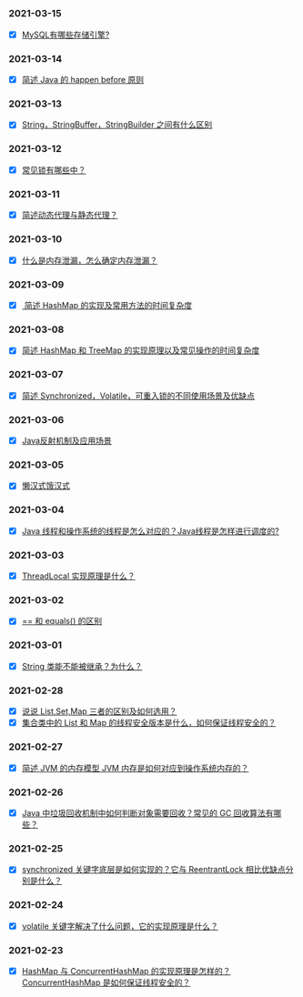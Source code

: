 ## 


### 2021-03-15
- [x] [MySQL有哪些存储引擎? ](https://github.com/binbinshan/Java-Basic-Fly/blob/master/2021-03-15/MySQL.md)




### 2021-03-14
- [x] [简述 Java 的 happen before 原则](https://github.com/binbinshan/Java-Basic-Fly/blob/master/2021-03-14/happenbefore.md)


### 2021-03-13
- [x] [String，StringBuffer，StringBuilder 之间有什么区别](https://github.com/binbinshan/Java-Basic-Fly/blob/master/2021-03-13/String.md)


### 2021-03-12
- [x] [常见锁有哪些中？](https://github.com/binbinshan/Java-Basic-Fly/blob/master/2021-03-12/lock.md)

### 2021-03-11
- [x] [简述动态代理与静态代理？](https://github.com/binbinshan/Java-Basic-Fly/blob/master/2021-03-11/proxy.md)


### 2021-03-10
- [x] [什么是内存泄漏，怎么确定内存泄漏？](https://github.com/binbinshan/Java-Basic-Fly/blob/master/2021-03-10/内存泄漏.md)


### 2021-03-09
- [x] [ 简述 HashMap 的实现及常用方法的时间复杂度](https://github.com/binbinshan/Java-Basic-Fly/blob/master/2021-03-09/HashMap.md)


### 2021-03-08
- [x] [简述 HashMap 和 TreeMap 的实现原理以及常见操作的时间复杂度](https://github.com/binbinshan/Java-Basic-Fly/blob/master/2021-03-08/HashMap&TreeMap.md)



### 2021-03-07
- [x] [简述 Synchronized，Volatile，可重入锁的不同使用场景及优缺点](https://github.com/binbinshan/Java-Basic-Fly/blob/master/2021-03-07/Synchronized&&Volatile&&可重入锁.md)

### 2021-03-06
- [x] [Java反射机制及应用场景](https://github.com/binbinshan/Java-Basic-Fly/blob/master/2021-03-06/reflect.md)

### 2021-03-05
- [x] [懒汉式饿汉式](https://github.com/binbinshan/Java-Basic-Fly/blob/master/2021-03-05/Singleton.md)

### 2021-03-04
- [x] [Java 线程和操作系统的线程是怎么对应的？Java线程是怎样进行调度的?](https://github.com/binbinshan/Java-Basic-Fly/blob/master/2021-03-04/JavaThread.md)



### 2021-03-03
- [x] [ThreadLocal 实现原理是什么？](https://github.com/binbinshan/Java-Basic-Fly/blob/master/2021-03-03/ThreadLocal.md)



### 2021-03-02
- [x] [== 和 equals() 的区别](https://github.com/binbinshan/Java-Basic-Fly/blob/master/2021-03-02/%3D%3Dequals.md)


### 2021-03-01
- [x] [String 类能不能被继承？为什么？](https://github.com/binbinshan/Java-Basic-Fly/blob/master/2021-03-01/String.md)

### 2021-02-28
- [x] [说说 List,Set,Map 三者的区别及如何选用？](https://github.com/binbinshan/Java-Basic-Fly/blob/master/2021-02-28/Collection.md)
- [x] [集合类中的 List 和 Map 的线程安全版本是什么，如何保证线程安全的？](https://github.com/binbinshan/Java-Basic-Fly/blob/master/2021-02-28/list%26map.md)

### 2021-02-27
- [x] [简述 JVM 的内存模型 JVM 内存是如何对应到操作系统内存的？](https://github.com/binbinshan/Java-Basic-Fly/blob/master/2021-02-27/JVM.md)


### 2021-02-26
- [x] [Java 中垃圾回收机制中如何判断对象需要回收？常见的 GC 回收算法有哪些？](https://github.com/binbinshan/Java-Basic-Fly/blob/master/2020-02-26/JVM.md)

### 2021-02-25
- [x] [synchronized 关键字底层是如何实现的？它与 ReentrantLock 相比优缺点分别是什么？](https://github.com/binbinshan/Java-Basic-Fly/blob/master/2020-02-25/synchronized.md)

### 2021-02-24
- [x] [volatile 关键字解决了什么问题，它的实现原理是什么？](https://github.com/binbinshan/Java-Basic-Fly/blob/master/2020-02-24/volatile.md)

### 2021-02-23
- [x] [HashMap 与 ConcurrentHashMap 的实现原理是怎样的？ConcurrentHashMap 是如何保证线程安全的？](https://github.com/binbinshan/Java-Basic-Fly/blob/master/2020-02-23/HashMap%26ConcurentHashMap.md)

